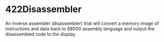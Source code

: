 # 422Disassembler
An inverse assembler (disassembler) that will convert a memory image of instructions and data back to 68000 assembly language and output the disassembled code to the display.
